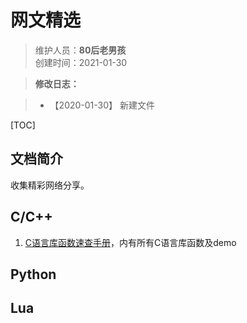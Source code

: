 # 网文精选
>维护人员：**80后老男孩**  
>创建时间：2021-01-30  

> **修改日志：**

> - 【2020-01-30】  新建文件

[TOC]



## 文档简介

收集精彩网络分享。  

## C/C++

1. [C语言库函数速查手册](https://www.w3cschool.cn/cyykhsscsc/vot1av.html)，内有所有C语言库函数及demo

## Python



## Lua










